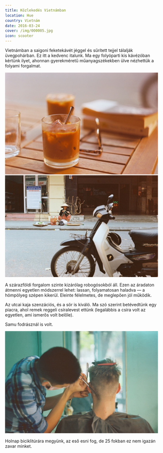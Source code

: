```yaml
---
title: Közlekedés Vietnámban
location: Hue
country: Vietnám
date: 2016-03-24
cover: /img/000005.jpg
icon: scooter
---
```


Vietnámban a saigoni feketekávét jéggel és sűrített tejjel tálalják üvegpohárban. Ez itt a kedvenc italunk. Ma egy folyóparti kis kávézóban kértünk ilyet, ahonnan gyerekméretű műanyagszékekben ülve nézhettük a folyami forgalmat.

![vietnámi kávé, könyv, napszemüveg](../../img/000006.jpg)
![robogó](../../img/000005.jpg)

A szárazföldi forgalom szinte kizárólag robogósokból áll. Ezen az áradaton átmenni egyetlen módszerrel lehet: lassan, folyamatosan haladva — a hömpölyeg szépen kikerül. Eleinte félelmetes, de meglepően jól működik.

Az utcai kaja szenzációs, és a sör is kiváló. Ma szó szerint betévedtünk egy piacra, ahol remek reggeli csíralevest ettünk (legalábbis a csíra volt az egyetlen, ami ismerős volt belőle).

Samu fodrásznál is volt.

![Samu fodrásznál](../../img/000048.jpg)

Holnap biciklitúrára megyünk, az eső esni fog, de 25 fokban ez nem igazán zavar minket.
